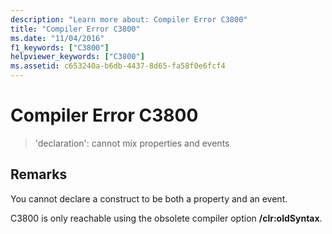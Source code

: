 ```yaml
---
description: "Learn more about: Compiler Error C3800"
title: "Compiler Error C3800"
ms.date: "11/04/2016"
f1_keywords: ["C3800"]
helpviewer_keywords: ["C3800"]
ms.assetid: c653240a-b6db-4437-8d65-fa58f0e6fcf4
---
```

# Compiler Error C3800

> 'declaration': cannot mix properties and events

## Remarks

You cannot declare a construct to be both a property and an event.

C3800 is only reachable using the obsolete compiler option **/clr:oldSyntax**.
